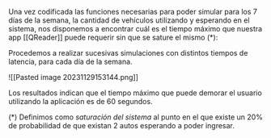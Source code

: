 Una vez codificada las funciones necesarias para poder simular para los 7 días de la semana, la cantidad de vehículos utilizando y esperando en el sistema, nos disponemos a encontrar cuál es el tiempo máximo que nuestra app [[QReader]] puede requerir sin que se sature el mismo (\*):

Procedemos a realizar sucesivas simulaciones con distintos tiempos de latencia, para cada día de la semana. 

![[Pasted image 20231129153144.png]]

Los resultados indican que el tiempo máximo que puede demorar el usuario utilizando la aplicación es de 60 segundos.


(\*) Definimos como *saturación del sistema* al punto en el que existe un 20% de probabilidad de que existan 2 autos esperando a poder ingresar.
